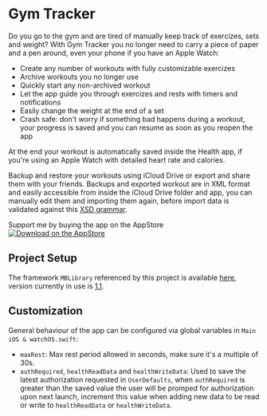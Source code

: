 # Gym Tracker
Do you go to the gym and are tired of manually keep track of exercizes, sets and weight? With Gym Tracker you no longer need to carry a piece of paper and a pen around, even your phone if you have an Apple Watch:
- Create any number of workouts with fully customizable exercizes
- Archive workouts you no longer use
- Quickly start any non-archived workout
- Let the app guide you through exercizes and rests with timers and notifications
- Easily change the weight at the end of a set
- Crash safe: don't worry if something bad happens during a workout, your progress is saved and you can resume as soon as you reopen the app

At the end your workout is automatically saved inside the Health app, if you're using an Apple Watch with detailed heart rate and calories.

Backup and restore your workouts using iCloud Drive or export and share them with your friends. Backups and exported workout are in XML format and easily accessible from inside the iCloud Drive folder and app, you can manually edit them and importing them again, before import data is validated against this [XSD grammar](https://github.com/piscoTech/GymTracker/blob/master/Gym%20Tracker%20iOS/workout.xsd).

Support me by buying the app on the AppStore<br>
[![Download on the AppStore](http://www.marcoboschi.altervista.org/img/app_store_en.svg)](https://itunes.apple.com/us/app/gym-tracker-gym-workout-tracker/id1224155362?ls=1&mt=8)

## Project Setup
The framework `MBLibrary` referenced by this project is available [here](https://github.com/piscoTech/MBLibrary), version currently in use is [1.1](https://github.com/piscoTech/MBLibrary/releases/tag/v1.1(6)).

## Customization
General behaviour of the app can be configured via global variables in `Main iOS & watchOS.swift`:

* `maxRest`: Max rest period allowed in seconds, make sure it's a multiple of 30s.
* `authRequired`, `healthReadData` and `healthWriteData`: Used to save the latest authorization requested in `UserDefaults`, when `authRequired` is greater than the saved value the user will be promped for authorization upon next launch, increment this value when adding new data to be read or write to `healthReadData` or `healthWriteData`.
